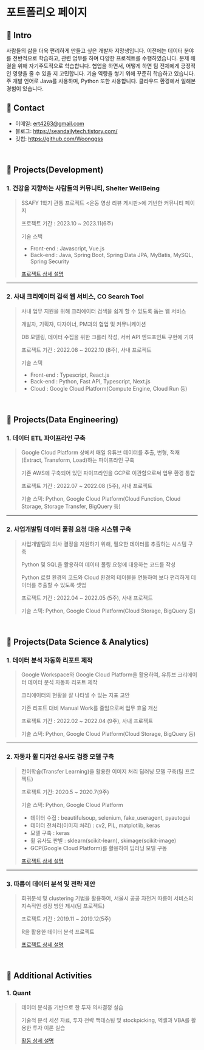 # 포트폴리오 페이지


## :pushpin: Intro
사람들의 삶을 더욱 편리하게 만들고 싶은 개발자 지망생입니다. 이전에는 데이터 분야를 전반적으로 학습하고, 관련 업무를 하며 다양한 프로젝트를 수행하였습니다. 문제 해결을 위해 자기주도적으로 학습합니다. 협업을 하면서, 어떻게 하면 팀 전체에게 긍정적인 영향을 줄 수 있을 지 고민합니다. 기술 역량을 쌓기 위해 꾸준히 학습하고 있습니다. 주 개발 언어로 Java를 사용하며, Python 또한 사용합니다. 클라우드 환경에서 일해본 경험이 있습니다.
</br>

## :pushpin: Contact
- 이메일: ert4263@gmail.com
- 블로그: https://seandailytech.tistory.com/
- 깃헙: https://github.com/Woonggss

</br>

## :pushpin: Projects(Development)

### 1. 건강을 지향하는 사람들의 커뮤니티, Shelter WellBeing
>SSAFY 1학기 관통 프로젝트 <운동 영상 리뷰 게시판>에 기반한 커뮤니티 페이지
>
>프로젝트 기간 : 2023.10 ~ 2023.11(6주)
>  
>기술 스택
>
>* Front-end : Javascript, Vue.js
>* Back-end : Java, Spring Boot, Spring Data JPA, MyBatis, MySQL, Spring Security
>  
>[프로젝트 상세 설명](https://nonchalant-peony-9fc.notion.site/Shelter-WellBeing-ac507c6f3ef645f68d97799ba6427a5e)
---

### 2. 사내 크리에이터 검색 웹 서비스, CO Search Tool
>사내 업무 지원을 위해 크리에이터 검색을 쉽게 할 수 있도록 돕는 웹 서비스
>
>개발자, 기획자, 디자이너, PM과의 협업 및 커뮤니케이션
>
>DB 모델링, 데이터 수집을 위한 크롤러 작성, 서버 API 엔드포인트 구현에 기여
>
>프로젝트 기간 : 2022.08 ~ 2022.10 (8주), 사내 프로젝트
>
>기술 스택
>  
>* Front-end : Typescript, React.js
>* Back-end : Python, Fast API, Typescript, Next.js
>* Cloud : Google Cloud Platform(Compute Engine, Cloud Run 등)

</br>


## :pushpin: Projects(Data Engineering)

### 1. 데이터 ETL 파이프라인 구축
>Google Cloud Platform 상에서 매일 유튜브 데이터를 추출, 변형, 적재(Extract, Transform, Load)하는 파이프라인 구축
>
>기존 AWS에 구축되어 있던 파이프라인을 GCP로 이관함으로써 업무 환경 통합
>
>프로젝트 기간 : 2022.07 ~ 2022.08 (5주), 사내 프로젝트
>
>기술 스택: Python, Google Cloud Platform(Cloud Function, Cloud Storage, Storage Transfer, BigQuery 등)

---

### 2. 사업개발팀 데이터 풀링 요청 대응 시스템 구축
>사업개발팀의 의사 결정을 지원하기 위해, 필요한 데이터를 추출하는 시스템 구축
>
>Python 및 SQL을 활용하여 데이터 풀링 요청에 대응하는 코드를 작성
>
>Python 로컬 환경의 코드와 Cloud 환경의 테이블을 연동하여 보다 편리하게 데이터를 추출할 수 있도록 셋업
>
>프로젝트 기간 : 2022.04 ~ 2022.05 (5주), 사내 프로젝트
>
>기술 스택: Python, Google Cloud Platform(Cloud Storage, BigQuery 등)

</br>

## :pushpin: Projects(Data Science & Analytics)

### 1. 데이터 분석 자동화 리포트 제작
>Google Workspace와 Google Cloud Platform을 활용하여, 유튜브 크리에이터 데이터 분석 자동화 리포트 제작
>
>크리에이터의 현황을 잘 나타낼 수 있는 지표 고안
>
>기존 리포트 대비 Manual Work를 줄임으로써 업무 효율 개선
>
>프로젝트 기간 : 2022.02 ~ 2022.04 (9주), 사내 프로젝트
>  
>기술 스택: Python, Google Cloud Platform(Cloud Storage, BigQuery 등)

---

### 2. 자동차 휠 디자인 유사도 검증 모델 구축
>전이학습(Transfer Learning)을 활용한 이미지 처리 딥러닝 모델 구축(팀 프로젝트)
>
>프로젝트 기간: 2020.5 ~ 2020.7(9주)
>  
>기술 스택: Python, Google Cloud Platform
>* 데이터 수집 : beautifulsoup, selenium, fake_useragent, pyautogui
>* 데이터 전처리(이미지 처리) : cv2, PIL, matplotlib, keras
>* 모델 구축 : keras
>* 휠 유사도 판별 : sklearn(scikit-learn), skimage(scikit-image) 
>* GCP(Google Cloud Platform)를 활용하여 딥러닝 모델 구동  
>  
>[프로젝트 상세 설명](https://github.com/Woonggss/2020-deep-learning-project)

---

### 3. 따릉이 데이터 분석 및 전략 제안
>회귀분석 및 clustering 기법을 활용하여, 서울시 공공 자전거 따릉이 서비스의 지속적인 성장 방안 제시(팀 프로젝트)
>
>프로젝트 기간 : 2019.11 ~ 2019.12(5주)
>  
>R을 활용한 데이터 분석 프로젝트
>  
>  
>[프로젝트 상세 설명](https://github.com/Woonggss/2019-data-project)

<br>


## :pushpin: Additional Activities

### 1. Quant
>데이터 분석을 기반으로 한 투자 의사결정 실습
>
>기술적 분석 세션 자료, 투자 전략 백테스팅 및 stockpicking, 엑셀과 VBA를 활용한 투자 이론 실습
>
>[활동 상세 설명](https://github.com/Woonggss/Quant)
